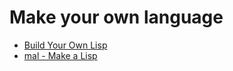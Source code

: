 # Make your own language

- [Build Your Own Lisp](http://www.buildyourownlisp.com/)
- [mal - Make a Lisp](https://github.com/kanaka/mal)
